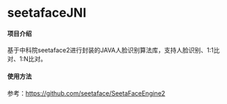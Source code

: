 # seetafaceJNI

#### 项目介绍
基于中科院seetaface2进行封装的JAVA人脸识别算法库，支持人脸识别、1:1比对、1:N比对。

#### 使用方法
参考：https://github.com/seetaface/SeetaFaceEngine2


